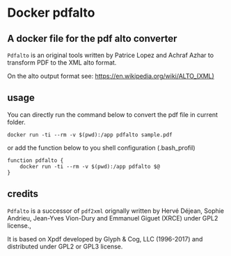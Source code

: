 # Docker pdfalto

## A docker file for the pdf alto converter 

`Pdfalto` is an original tools written by Patrice Lopez  and Achraf Azhar 
to transform PDF to the XML alto format.

On the alto output format see: https://en.wikipedia.org/wiki/ALTO_(XML)


## usage

You can directly run the command below to convert the pdf file in current folder.
```
docker run -ti --rm -v $(pwd):/app pdfalto sample.pdf 
```

or add the function below to you shell configuration (.bash_profil)

```
function pdfalto {
    docker run -ti --rm -v $(pwd):/app pdfalto $@
}
```
## credits

`Pdfalto` is a successor of `pdf2xml`  orignally written by Hervé Déjean, Sophie Andrieu, Jean-Yves Vion-Dury and Emmanuel Giguet (XRCE) under GPL2 license.,

It is based on Xpdf  developed by Glyph & Cog, LLC (1996-2017) and distributed under GPL2 or GPL3 license.
 
